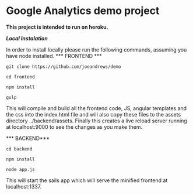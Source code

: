 Google Analytics demo project
====

****This project is intended to run on heroku.****

***Local Instalation***

In order to install locally please run the following commands, assuming you have node installed.
*** FRONTEND ***

    git clone https://github.com/joeandrews/demo

    cd frontend
    
    npm install
    
    gulp

This will compile and build all the frontend code, JS, angular templates and the css into the index.html file and will also copy these files to the assets directory ../backend/assets. Finally this creates a live reload server running at localhost:9000 to see the changes as you make them.

*** BACKEND***

    cd backend
    
    npm install
    
    node app.js
    
This will start the sails app which will serve the minified frontend at localhost:1337.




    


